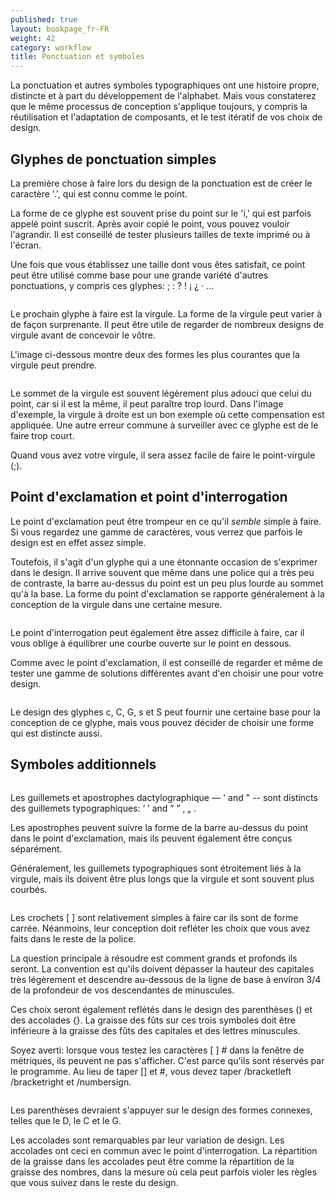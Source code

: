 ```yaml
---
published: true
layout: bookpage_fr-FR
weight: 42
category: workflow
title: Ponctuation et symboles
---
```


La ponctuation et autres symboles typographiques ont une histoire propre, distincte et à part du développement de l'alphabet. Mais vous constaterez que le même processus de conception s'applique toujours, y compris la réutilisation et l'adaptation de composants, et le test itératif de vos choix de design.

## Glyphes de ponctuation simples

La première chose à faire lors du design de la ponctuation est de créer le caractère '.', qui est connu comme le point.

La forme de ce glyphe est souvent prise du point sur le 'i,' qui est parfois appelé point suscrit. Après avoir copié le point, vous pouvez vouloir l'agrandir. Il est conseillé de tester plusieurs tailles de texte imprimé ou à l'écran.

Une fois que vous établissez une taille dont vous êtes satisfait, ce point peut être utilisé comme base pour une grande variété d'autres ponctuations, y compris ces glyphes: ; : ? ! ¡ ¿ · …

<img src="../en-US/images/period.png" alt="">

Le prochain glyphe à faire est la virgule. La forme de la virgule peut varier à de façon surprenante. Il peut être utile de regarder de nombreux designs de virgule avant de concevoir le vôtre.

L'image ci-dessous montre deux des formes les plus courantes que la virgule peut prendre.

<img src="../en-US/images/commas.png" alt="">

Le sommet de la virgule est souvent légèrement plus adouci que celui du point, car si il est la même, il peut paraître trop lourd. Dans l'image d'exemple, la virgule à droite est un bon exemple où cette compensation est appliquée. Une autre erreur commune à surveiller avec ce glyphe est de le faire trop court.

Quand vous avez votre virgule, il sera assez facile de faire le point-virgule (;).

## Point d'exclamation et point d'interrogation

Le point d'exclamation peut être trompeur en ce qu'il <em>semble</em> simple à faire. Si vous regardez une gamme de caractères, vous verrez que parfois le design est en effet assez simple.

Toutefois, il s'agit d'un glyphe qui a une étonnante occasion de s'exprimer dans le design. Il arrive souvent que même dans une police qui a très peu de contraste, la barre au-dessus du point est un peu plus lourde au sommet qu'à la base. La forme du point d'exclamation se rapporte généralement à la conception de la virgule dans une certaine mesure.

<img src="../en-US/images/exclam.png" alt="">

Le point d'interrogation peut également être assez difficile à faire, car il vous oblige à équilibrer une courbe ouverte sur le point en dessous.

Comme avec le point d'exclamation, il est conseillé de regarder et même de tester une gamme de solutions différentes avant d'en choisir une pour votre design.

<img src="../en-US/images/question%20marks.png" alt="">

Le design des glyphes c, C, G, s et S peut fournir une certaine base pour la conception de ce glyphe, mais vous pouvez décider de choisir une forme qui est distincte aussi.

## Symboles additionnels
<img src="../en-US/images/3quotes.png" alt="">

Les guillemets et apostrophes dactylographique — ' and " -- sont distincts des guillemets typographiques: ‘ ’ and “ ” ‚ „ .

Les apostrophes peuvent suivre la forme de la barre au-dessus du point dans le point d'exclamation, mais ils peuvent également être conçus séparément.

Généralement, les guillemets typographiques sont étroitement liés à la virgule, mais ils doivent être plus longs que la virgule et sont souvent plus courbés.

<img src="../en-US/images/3quotes2.png" alt="">

Les crochets [ ] sont relativement simples à faire car ils sont de forme carrée. Néanmoins, leur conception doit refléter les choix que vous avez faits dans le reste de la police.

La question principale à résoudre est comment grands et profonds ils seront. La convention est qu'ils doivent dépasser la hauteur des capitales très légèrement et descendre au-dessous de la ligne de base à environ 3/4 de la profondeur de vos descendantes de minuscules.

Ces choix seront également reflétés dans le design des parenthèses () et des accolades {}. La graisse des fûts sur ces trois symboles doit être inférieure à la graisse des fûts des capitales et des lettres minuscules.

Soyez averti: lorsque vous testez les caractères [ ] # dans la fenêtre de métriques, ils peuvent ne pas s'afficher. C'est parce qu'ils sont réservés par le programme. Au lieu de taper [] et #, vous devez taper /bracketleft /bracketright et /numbersign.

<img src="../en-US/images/1Brackets1.png" alt="">

Les parenthèses devraient s'appuyer sur le design des formes connexes, telles que le D, le C et le G.

Les accolades sont remarquables par leur variation de design. Les accolades ont ceci en commun avec le point d'interrogation. La répartition de la graisse dans les accolades peut être comme la répartition de la graisse des nombres, dans la mesure où cela peut parfois violer les règles que vous suivez dans le reste du design.